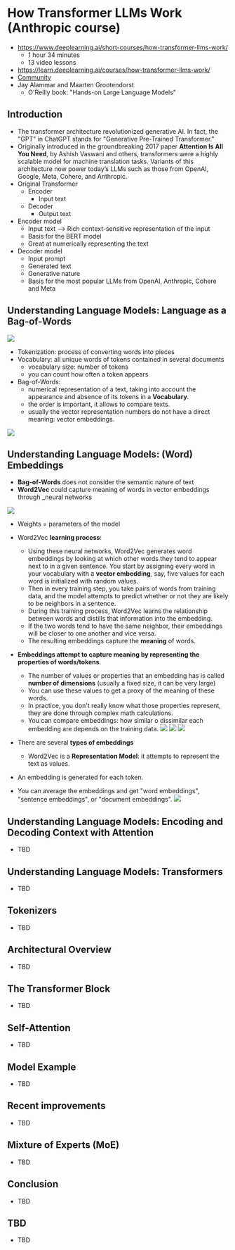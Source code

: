# How Transformer LLMs Work (Anthropic course)

- <https://www.deeplearning.ai/short-courses/how-transformer-llms-work/>
  - 1 hour 34 minutes
  - 13 video lessons
- <https://learn.deeplearning.ai/courses/how-transformer-llms-work/>
- [Community](https://community.deeplearning.ai/c/short-course-q-a/how-transformer-llms-work/501)
- Jay Alammar and Maarten Grootendorst
  - O'Reilly book: "Hands-on Large Language Models"

## Introduction

- The transformer architecture revolutionized generative AI. In fact, the "GPT" in ChatGPT stands for "Generative Pre-Trained Transformer."
- Originally introduced in the groundbreaking 2017 paper **Attention Is All You Need**, by Ashish Vaswani and others, transformers were a highly scalable model for machine translation tasks. Variants of this architecture now power today’s LLMs such as those from OpenAI, Google, Meta, Cohere, and Anthropic.
- Original Transformer
  - Encoder
    - Input text
  - Decoder
    - Output text
- Encoder model
  - Input text --> Rich context-sensitive representation of the input
  - Basis for the BERT model
  - Great at numerically representing the text
- Decoder model
  - Input prompt
  - Generated text
  - Generative nature
  - Basis for the most popular LLMs from OpenAI, Anthropic, Cohere and Meta

## Understanding Language Models: Language as a Bag-of-Words

![](How-Transformer-LLMs-Work-Anthropic-course/recent-history-of-language-ai.png)

- Tokenization: process of converting words into pieces
- Vocabulary: all unique words of tokens contained in several documents
  - vocabulary size: number of tokens
  - you can count how often a token appears
- Bag-of-Words:
  - numerical representation of a text, taking into account the appearance and absence of its tokens in a **Vocabulary**.
  - the order is important, it allows to compare texts.
  - usually the vector representation numbers do not have a direct meaning: vector embeddings.

![](How-Transformer-LLMs-Work-Anthropic-course/language-as-bag-of-words.png)

## Understanding Language Models: (Word) Embeddings

- **Bag-of-Words** does not consider the semantic nature of text
- **Word2Vec** could capture meaning of words in vector embeddings through _neural networks

![](How-Transformer-LLMs-Work-Anthropic-course/vector-embeddings.png)

- Weights = parameters of the model
- Word2Vec **learning process**:
  - Using these neural networks, Word2Vec generates word embeddings by looking at which other words they tend to appear next to in a given sentence. You start by assigning every word in your vocabulary with a **vector embedding**, say, five values for each word is initialized with random values.
  - Then in every training step, you take pairs of words from training data, and the model attempts to predict whether or not they are likely to be neighbors in a sentence.
  - During this training process, Word2Vec learns the relationship between words and distills that information into the embedding.
  - If the two words tend to have the same neighbor, their embeddings will be closer to one another and vice versa.
  - The resulting embeddings capture the **meaning** of words.
- **Embeddings attempt to capture meaning by representing the properties of words/tokens**.
  - The number of values or properties that an embedding has is called **number of dimensions** (usually a fixed size, it can be very large)
  - You can use these values to get a proxy of the meaning of these words.
  - In practice, you don't really know what those properties represent, they are done through complex math calculations.
  - You can compare embeddings: how similar o dissimilar each embedding are depends on the training data.
![](How-Transformer-LLMs-Work-Anthropic-course/word-embeddings.png)
![](How-Transformer-LLMs-Work-Anthropic-course/word-embeddings-2.png)
![](How-Transformer-LLMs-Work-Anthropic-course/word-embeddings-3.png)

- There are several **types of embeddings**
  - Word2Vec is a **Representation Model**: it attempts to represent the text as values.
- An embedding is generated for each token.
- You can average the embeddings and get "word embeddings", "sentence embeddings", or "document embeddings".
![](How-Transformer-LLMs-Work-Anthropic-course/types-of-embeddings.png)

## Understanding Language Models: Encoding and Decoding Context with Attention

- TBD

## Understanding Language Models: Transformers

- TBD

## Tokenizers

- TBD

## Architectural Overview

- TBD

## The Transformer Block

- TBD

## Self-Attention

- TBD

## Model Example

- TBD

## Recent improvements

- TBD

## Mixture of Experts (MoE)

- TBD

## Conclusion

- TBD

## TBD

- TBD

